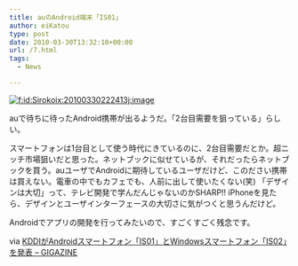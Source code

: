 ```yaml
---
title: auのAndroid端末「IS01」
author: eiKatou
type: post
date: 2010-03-30T13:32:10+00:00
url: /7.html
tags:
  - News

---
```

<div class="section">
  <p>
    <a href="http://f.hatena.ne.jp/Sirokoix/20100330222413" class="hatena-fotolife" target="_blank"><img src="http://cdn-ak.f.st-hatena.com/images/fotolife/S/Sirokoix/20100330/20100330222413.jpg" alt="f:id:Sirokoix:20100330222413j:image" title="f:id:Sirokoix:20100330222413j:image" class="hatena-fotolife" /></a>
  </p>
  
  <p>
    auで待ちに待ったAndroid携帯が出るようだ。「2台目需要を狙っている」らしい。
  </p>
  
  <p>
    スマートフォンは1台目として使う時代にきているのに、2台目需要だとか。超ニッチ市場狙いだと思った。ネットブックに似せているが、それだったらネットブックを買う。auユーザでAndroidに期待しているユーザだけど、このださい携帯は買えない。電車の中でもカフェでも、人前に出して使いたくない(笑) 「デザインは大切」って、テレビ開発で学んだんじゃないのかSHARP!! iPhoneを見たら、デザインとユーザインターフェースの大切さに気がつくと思うんだけど。
  </p>
  
  <p>
    Androidでアプリの開発を行ってみたいので、すごくすごく残念です。
  </p>
  
  <p>
  </p>
  
  <p>
    via <a href="http://gigazine.net/index.php?/news/comments/20100330_kddi_android_smartphone/" target="_blank">KDDIがAndroidスマートフォン「IS01」とWindowsスマートフォン「IS02」を発表 &#8211; GIGAZINE</a>
  </p>
</div>
